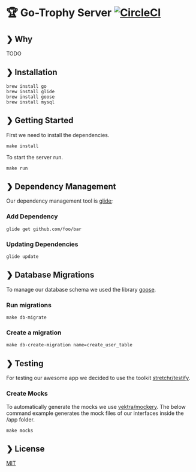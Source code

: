 # :trophy: Go-Trophy Server [![CircleCI](https://circleci.com/gh/hirsch88/go-trophy-server.svg?style=svg)](https://circleci.com/gh/hirsch88/go-trophy-server)

## ❯ Why

TODO

## ❯ Installation

```shell
brew install go
brew install glide
brew install goose
brew install mysql
```

## ❯ Getting Started

First we need to install the dependencies.
```shell
make install
```


To start the server run.
```shell
make run
```


## ❯ Dependency Management

Our dependency management tool is [glide](https://glide.sh/);

### Add Dependency

```shell
glide get github.com/foo/bar
```

### Updating Dependencies

```shell
glide update
```

## ❯ Database Migrations

To manage our database schema we used the library [goose](https://github.com/pressly/goose).

### Run migrations

```shell
make db-migrate
```

### Create a migration

```shell
make db-create-migration name=create_user_table
```

## ❯ Testing

For testing our awesome app we decided to use the toolkit [stretchr/testify](https://github.com/stretchr/testify).

### Create Mocks

To automatically generate the mocks we use [vektra/mockery](https://github.com/vektra/mockery). 
The below command example generates the mock files of our interfaces inside the /app folder.

```shell
make mocks
```

## ❯ License

[MIT](/LICENSE)
